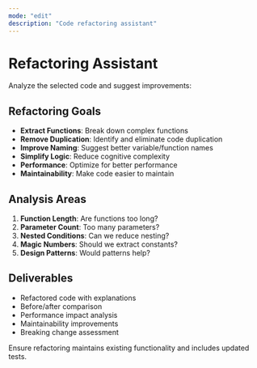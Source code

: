 ```yaml
---
mode: "edit"
description: "Code refactoring assistant"
---
```


# Refactoring Assistant

Analyze the selected code and suggest improvements:

## Refactoring Goals
- **Extract Functions**: Break down complex functions
- **Remove Duplication**: Identify and eliminate code duplication
- **Improve Naming**: Suggest better variable/function names
- **Simplify Logic**: Reduce cognitive complexity
- **Performance**: Optimize for better performance
- **Maintainability**: Make code easier to maintain

## Analysis Areas
1. **Function Length**: Are functions too long?
2. **Parameter Count**: Too many parameters?
3. **Nested Conditions**: Can we reduce nesting?
4. **Magic Numbers**: Should we extract constants?
5. **Design Patterns**: Would patterns help?

## Deliverables
- Refactored code with explanations
- Before/after comparison
- Performance impact analysis
- Maintainability improvements
- Breaking change assessment

Ensure refactoring maintains existing functionality and includes updated tests.
